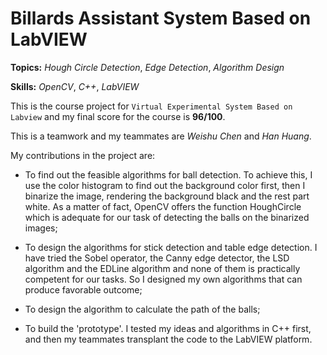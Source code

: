 # Billards Assistant System Based on LabVIEW

**Topics:** _Hough Circle Detection_, _Edge Detection_, _Algorithm Design_

**Skills:** _OpenCV_, _C++_, _LabVIEW_

This is the course project for `Virtual Experimental System Based on Labview` and my final score for the course is **96/100**.

This is a teamwork and my teammates are _Weishu Chen_ and _Han Huang_.

My contributions in the project are:

- To find out the feasible algorithms for ball detection. To achieve this, I use the color histogram to find out the background color first, then I binarize the image, rendering the background black and the rest part white. As a matter of fact, OpenCV offers the function HoughCircle which is adequate for our task of detecting the balls on the binarized images;

- To design the algorithms for stick detection and table edge detection. I have tried the Sobel operator, the Canny edge detector, the LSD algorithm and the EDLine algorithm and none of them is practically competent for our tasks. So I designed my own algorithms that can produce favorable outcome;

- To design the algorithm to calculate the path of the balls;

- To build the 'prototype'. I tested my ideas and algorithms in C++ first, and then my teammates transplant the code to the LabVIEW platform.
